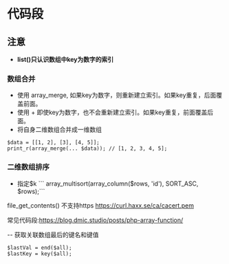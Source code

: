 # 代码段

## 注意
- **list()只认识数组中key为数字的索引**

### 数组合并
- 使用 array_merge, 如果key为数字，则重新建立索引。如果key重复，后面覆盖前面。
- 使用 +  即使key为数字，也不会重新建立索引。如果key重复，前面覆盖后面。
- 将自身二维数组合并成一维数组
```
$data = [[1, 2], [3], [4, 5]];
print_r(array_merge(... $data)); // [1, 2, 3, 4, 5];
```

### 二维数组排序
- 指定$k
    ``` array_multisort(array_column($rows, 'id'), SORT_ASC, $rows);```

file_get_contents() 不支持https
https://curl.haxx.se/ca/cacert.pem

常见代码段:https://blog.dmic.studio/posts/php-array-function/

-- 获取关联数组最后的键名和键值
~~~
$lastVal = end($all);
$lastKey = key($all);
~~~